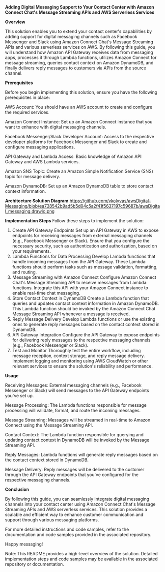 **Adding Digital Messaging Support to Your Contact Center with Amazon Connect Chat's Message Streaming APIs and AWS Serverless Services**

**Overview**

This solution enables you to extend your contact center's capabilities by adding support for digital messaging channels such as Facebook Messenger and Slack using Amazon Connect Chat's Message Streaming APIs and various serverless services on AWS. By following this guide, you will understand how Amazon API Gateway receives data from messaging apps, processes it through Lambda functions, utilizes Amazon Connect for message streaming, queries contact context on Amazon DynamoDB, and finally delivers reply messages to customers via APIs from the source channel.

**Prerequisites**

Before you begin implementing this solution, ensure you have the following prerequisites in place:

AWS Account: You should have an AWS account to create and configure the required services.

Amazon Connect Instance: Set up an Amazon Connect instance that you want to enhance with digital messaging channels.

Facebook Messenger/Slack Developer Account: Access to the respective developer platforms for Facebook Messenger and Slack to create and configure messaging applications.

API Gateway and Lambda Access: Basic knowledge of Amazon API Gateway and AWS Lambda services.

Amazon SNS Topic: Create an Amazon Simple Notification Service (SNS) topic for message delivery.

Amazon DynamoDB: Set up an Amazon DynamoDB table to store contact context information.

**Architecture Solution Diagram**
https://github.com/vkolyvas/awsDigital-Messaging/blob/ea738542b9ad5b5d04c5a2f41f5637197c59687b/awsDigital_messaging.drawio.png

**Implementation Steps**
Follow these steps to implement the solution:

1. Create API Gateway Endpoints
Set up an API Gateway in AWS to expose endpoints for receiving messages from external messaging channels (e.g., Facebook Messenger or Slack). Ensure that you configure the necessary security, such as authentication and authorization, based on your requirements.
2. Lambda Functions for Data Processing
Develop Lambda functions that handle incoming messages from the API Gateway. These Lambda functions should perform tasks such as message validation, formatting, and routing.
3. Message Streaming with Amazon Connect
Configure Amazon Connect Chat's Message Streaming API to receive messages from Lambda functions. Integrate this API with your Amazon Connect instance to enable real-time chat messaging.
4. Store Contact Context in DynamoDB
Create a Lambda function that queries and updates contact context information in Amazon DynamoDB. This Lambda function should be invoked by the Amazon Connect Chat Message Streaming API whenever a message is received.
5. Reply Message Delivery
Develop Lambda functions or use the existing ones to generate reply messages based on the contact context stored in DynamoDB.
6. API Gateway Integration
Configure the API Gateway to expose endpoints for delivering reply messages to the respective messaging channels (e.g., Facebook Messenger or Slack).
7. Test and Monitor
Thoroughly test the entire workflow, including message reception, context storage, and reply message delivery. Implement logging and monitoring using AWS CloudWatch or other relevant services to ensure the solution's reliability and performance.

**Usage**

Receiving Messages: External messaging channels (e.g., Facebook Messenger or Slack) will send messages to the API Gateway endpoints you've set up.

Message Processing: The Lambda functions responsible for message processing will validate, format, and route the incoming messages.

Message Streaming: Messages will be streamed in real-time to Amazon Connect using the Message Streaming API.

Contact Context: The Lambda function responsible for querying and updating contact context in DynamoDB will be invoked by the Message Streaming API.

Reply Messages: Lambda functions will generate reply messages based on the contact context stored in DynamoDB.

Message Delivery: Reply messages will be delivered to the customer through the API Gateway endpoints that you've configured for the respective messaging channels.

**Conclusion**

By following this guide, you can seamlessly integrate digital messaging channels into your contact center using Amazon Connect Chat's Message Streaming APIs and AWS serverless services. This solution provides a scalable and efficient way to enhance customer communication and support through various messaging platforms.

For more detailed instructions and code samples, refer to the documentation and code samples provided in the associated repository.

Happy messaging!

Note: This README provides a high-level overview of the solution. Detailed implementation steps and code samples may be available in the associated repository or documentation.
